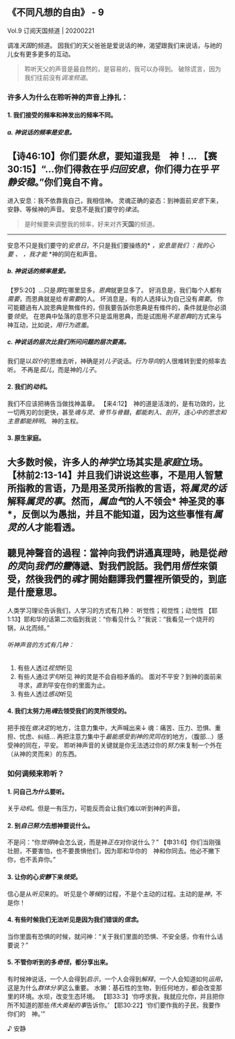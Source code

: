 ## 《不同凡想的自由》 - 9

Vol.9 订阅天国频道 | 20200221

调准*天国*的频道。
因我们的天父爸爸是爱说话的神，渴望跟我们来说话，与祂的儿女有更多更多的互动。

> 聆听天父的声音是最自然的，是容易的，我可以办得到。
破除谎言，因为我们往前没有*调准频道*。

### 许多人为什么在聆听神的声音上挣扎：
#### 1. 我们接受的频率和神发出的频率不同。
##### a. 神说话的频率是*安息*。
【诗46:10】你们要*休息*，要知道我是　神！…
【赛30:15】“…你们得救在乎*归回安息*，你们得力在乎*平静安稳*。”你们竟自不肯。
---
进入安息：我不依靠我自己，我相信神。
灵魂正确的姿态：到神面前*安息*下来，安静、等候神的声音。
安息不是我们要守的*律法*。
> 是时候要来调整我的频率，好来对齐**天国**的频道。
---
安息不只是我们要守的*安息日*，不只是我们要操练的* *，安息是我们* *：我的心要* *、* *，我才能* *神的同在和声音。

##### b. 神说话的频率是*爱*。
【罗5:20】…只是*罪*在哪里显多，*恩典*就更显多了。
好消息是，我们每个人都有*需要*，而恩典就是给*有需要*的人。
坏消息是，有的人选择认为自己没有*需要*。
你可能聽過有人說恩典是無絛件的，但我要告訴你恩典是有絛件的，条件就是你必須要*领受*。
在恩典中坠落的意思不只是滥用恩典，而是试图用*不是恩典*的方式来与神互动，比如说，*用行为遮羞*。

##### c. 神说话的层次比我们所问问题的层次要*高*。
我们是以*奴仆*的思维去听，神确是对*儿子*说话。*行为导向*的人很难转到爱的频率去听。
不再是*孤儿*，而是神的*儿子*。

#### 2. 我们的*动机*。
我们不应该把祷告当做找神盖章。
【来4:12】　神的道是活泼的，是有功效的，比一切两刃的剑更快，甚至*魂与灵*、*骨节与骨髓*，*都能刺入*、*剖开*，*连心中的思念和主意都能辨明*。
神的主权。

#### 3. 原生家庭。
大多数时候，许多人的*神学*立场其实是*家庭*立场。
【林前2:13-14】并且我们讲说这些事，不是用人智慧所指教的言语，乃是用圣灵所指教的言语，将*属灵的话*解释*属灵的事*。然而，*属血气*的人不领会* 神圣灵的事*，反倒以为愚拙，并且不能知道，因为这些事惟有*属灵的人*才能看透。
---
聽見神聲音的過程：當神向我們讲通真理時，祂是從*祂的灵*向*我們的靈*傳遞、對我們說話。我們用*悟性*來領受，然後我們的*魂*才開始翻譯我們靈裡所領受的，到底是什麼意思。
---
人类学习理论告诉我们，人学习的方式有几种：
听觉性；视觉性；动觉性
【耶1:13】耶和华的话第二次临到我说：“你看见什么？”我说：“我看见一个烧开的锅，从北而倾。”
###### 听神声音的方式有几种：
1. 有些人透过*视觉*听见
2. 有些人通过*字句*听见
	神的灵是不会自相矛盾的。
	面对不平安？到神的面前来寻求，*直到*平安在你的里面为止。
3. 有些人透过*感动*听见
#### 4. 我们太努力用*魂*去领受我们的灵所领受的。
把手按在*做决定*的地方，注意力集中，大声喊出来↓
魂：痛苦、压力、恐惧、重担、忧虑、纠结…
再把注意力集中于*最能感受到神的灵同在*的地方，（腹部…）感受神的同在，平安。
聆听神声音的关键就是你无法透过你的*努力*来复制一个外在（从神的灵而来）的东西。

### 如何调频来聆听？
#### 1. 问自己*为什么*要听。
关乎*动机*。但是一有压力，可能反而会让我们难以听到神的声音。
#### 2. 别*自己努力*去想神要说什么。
不是问：“你*觉得*神会怎么说，而是神*正在*对你说什么？”
【申31:6】你们当刚强壮胆，不要害怕，也不要畏惧他们，因为耶和华你的　神和你同去。他必不撇下你，也不丢弃你。”
#### 3. 让你的心*安静*下来*领受*。
信心是从*听见*来的。
听见是个*等候*的过程，不是个主动的过程。主动的是*神*，不是你！
#### 4. 有些时候我们无法听见是因为我们错误的*信念*。
当你里面有恐惧的时候，就问神：“关于我们里面的恐惧、不安全感，你有什么话要说？”
#### 5. 不管你听到的多*奇怪*，都分享出来。
有时候神说话，一个人会得到*启示*，一个人会得到*解释*，一个人会知道如何*运用*，这是为什么*群体分享*这么重要。
水獭：基石性的生物，到任何地方，都会改变那里的环境。水坝，改变生态环境。
【耶33:3】‘你呼求我，我就应允你，并且把你所不知道的那些*伟大奥秘的事*告诉你。’
【耶30:22】‘你们要作我的子民，我要作你们的　神。’”

♪ 安静